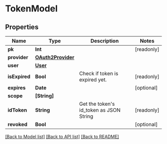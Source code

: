 # TokenModel

## Properties
Name | Type | Description | Notes
------------ | ------------- | ------------- | -------------
**pk** | **Int** |  | [readonly] 
**provider** | [**OAuth2Provider**](OAuth2Provider.md) |  | 
**user** | [**User**](User.md) |  | 
**isExpired** | **Bool** | Check if token is expired yet. | [readonly] 
**expires** | **Date** |  | [optional] 
**scope** | **[String]** |  | 
**idToken** | **String** | Get the token&#39;s id_token as JSON String | [readonly] 
**revoked** | **Bool** |  | [optional] 

[[Back to Model list]](../README.md#documentation-for-models) [[Back to API list]](../README.md#documentation-for-api-endpoints) [[Back to README]](../README.md)


